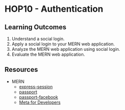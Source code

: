 # HOP10 - Authentication
##  Learning Outcomes
1.	Understand a social login.
2.  Apply a social login to your MERN web application.
3.  Analyze the MERN web application using social login.
4.	Evaluate the MERN web application. 

## Resources
* MERN
  * [express-session](https://www.npmjs.com/package/express-session)
  * [passport](https://www.passportjs.org/docs/)
  * [passport-facebook](https://www.passportjs.org/packages/passport-facebook/)
  * [Meta for Developers](https://developers.facebook.com/)

